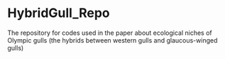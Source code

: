 # HybridGull_Repo
The repository for codes used in the paper about ecological niches of Olympic gulls (the hybrids between western gulls and glaucous-winged gulls)
